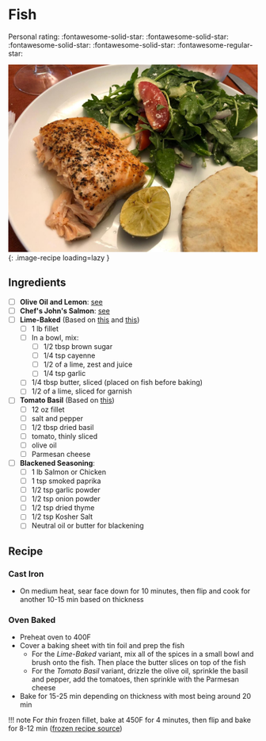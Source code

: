 # Fish

<!-- {cts} rating=4; (User can specify rating on scale of 1-5) -->

Personal rating: :fontawesome-solid-star: :fontawesome-solid-star: :fontawesome-solid-star: :fontawesome-solid-star: :fontawesome-regular-star:

<!-- {cte} -->

<!-- {cts} name_image=fish.jpeg; (User can specify image name) -->

![fish.jpeg](./fish.jpeg){: .image-recipe loading=lazy }

<!-- {cte} -->

## Ingredients

- [ ] __Olive Oil and Lemon__: [see](./baked-fish-and-asparagus.md)
- [ ] __Chef's John's Salmon__: [see](./chef_johns_salmon.md)
- [ ] __Lime-Baked__ (Based on [this](https://juliasalbum.com/easy-baked-salmon-garlic-lime-butter-sauce/) and [this](https://www.cookingclassy.com/baked-salmon-brown-sugar-lime/))
    - [ ] 1 lb fillet
    - [ ] In a bowl, mix:
        - [ ] 1/2 tbsp brown sugar
        - [ ] 1/4 tsp cayenne
        - [ ] 1/2 of a lime, zest and juice
        - [ ] 1/4 tsp garlic
    - [ ] 1/4 tbsp butter, sliced (placed on fish before baking)
    - [ ] 1/2 of a lime, sliced for garnish
- [ ] __Tomato Basil__ (Based on [this](https://www.allrecipes.com/recipe/166624/tomato-basil-salmon/))
    - [ ] 12 oz fillet
    - [ ] salt and pepper
    - [ ] 1/2 tbsp dried basil
    - [ ] tomato, thinly sliced
    - [ ] olive oil
    - [ ] Parmesan cheese
- [ ] __Blackened Seasoning__:
    - [ ] 1 lb Salmon or Chicken
    - [ ] 1 tsp smoked paprika
    - [ ] 1/2 tsp garlic powder
    - [ ] 1/2 tsp onion powder
    - [ ] 1/2 tsp dried thyme
    - [ ] 1/2 tsp Kosher Salt
    - [ ] Neutral oil or butter for blackening

## Recipe

### Cast Iron

- On medium heat, sear face down for 10 minutes, then flip and cook for another 10-15 min based on thickness

### Oven Baked

- Preheat oven to 400F
- Cover a baking sheet with tin foil and prep the fish
    - For the _Lime-Baked_ variant, mix all of the spices in a small bowl and brush onto the fish. Then place the butter slices on top of the fish
    - For the _Tomato Basil_ variant, drizzle the olive oil, sprinkle the basil and pepper, add the tomatoes, then sprinkle with the Parmesan cheese
- Bake for 15-25 min depending on thickness with most being around 20 min

!!! note
    For *thin* frozen fillet, bake at 450F for 4 minutes, then flip and bake for 8-12 min ([frozen recipe source](http://cookthestory.com/how-to-cook-fish-from-frozen/))

